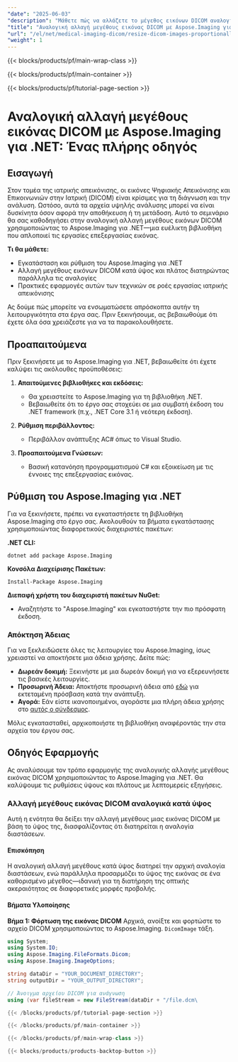 ```yaml
---
"date": "2025-06-03"
"description": "Μάθετε πώς να αλλάζετε το μέγεθος εικόνων DICOM αναλογικά χρησιμοποιώντας το Aspose.Imaging για .NET, διατηρώντας την ποιότητα και την αποτελεσματικότητα στις ροές εργασίας ιατρικής απεικόνισης."
"title": "Αναλογική αλλαγή μεγέθους εικόνας DICOM με Aspose.Imaging για .NET™ Ένας πλήρης οδηγός"
"url": "/el/net/medical-imaging-dicom/resize-dicom-images-proportionally-aspose-imaging-net/"
"weight": 1
---
```


{{< blocks/products/pf/main-wrap-class >}}

{{< blocks/products/pf/main-container >}}

{{< blocks/products/pf/tutorial-page-section >}}
# Αναλογική αλλαγή μεγέθους εικόνας DICOM με Aspose.Imaging για .NET: Ένας πλήρης οδηγός

## Εισαγωγή
Στον τομέα της ιατρικής απεικόνισης, οι εικόνες Ψηφιακής Απεικόνισης και Επικοινωνιών στην Ιατρική (DICOM) είναι κρίσιμες για τη διάγνωση και την ανάλυση. Ωστόσο, αυτά τα αρχεία υψηλής ανάλυσης μπορεί να είναι δυσκίνητα όσον αφορά την αποθήκευση ή τη μετάδοση. Αυτό το σεμινάριο θα σας καθοδηγήσει στην αναλογική αλλαγή μεγέθους εικόνων DICOM χρησιμοποιώντας το Aspose.Imaging για .NET—μια ευέλικτη βιβλιοθήκη που απλοποιεί τις εργασίες επεξεργασίας εικόνας.

**Τι θα μάθετε:**
- Εγκατάσταση και ρύθμιση του Aspose.Imaging για .NET
- Αλλαγή μεγέθους εικόνων DICOM κατά ύψος και πλάτος διατηρώντας παράλληλα τις αναλογίες
- Πρακτικές εφαρμογές αυτών των τεχνικών σε ροές εργασίας ιατρικής απεικόνισης

Ας δούμε πώς μπορείτε να ενσωματώσετε απρόσκοπτα αυτήν τη λειτουργικότητα στα έργα σας. Πριν ξεκινήσουμε, ας βεβαιωθούμε ότι έχετε όλα όσα χρειάζεστε για να τα παρακολουθήσετε.

## Προαπαιτούμενα
Πριν ξεκινήσετε με το Aspose.Imaging για .NET, βεβαιωθείτε ότι έχετε καλύψει τις ακόλουθες προϋποθέσεις:

1. **Απαιτούμενες βιβλιοθήκες και εκδόσεις:**
   - Θα χρειαστείτε το Aspose.Imaging για τη βιβλιοθήκη .NET.
   - Βεβαιωθείτε ότι το έργο σας στοχεύει σε μια συμβατή έκδοση του .NET framework (π.χ., .NET Core 3.1 ή νεότερη έκδοση).

2. **Ρύθμιση περιβάλλοντος:**
   - Περιβάλλον ανάπτυξης AC# όπως το Visual Studio.

3. **Προαπαιτούμενα Γνώσεων:**
   - Βασική κατανόηση προγραμματισμού C# και εξοικείωση με τις έννοιες της επεξεργασίας εικόνας.

## Ρύθμιση του Aspose.Imaging για .NET
Για να ξεκινήσετε, πρέπει να εγκαταστήσετε τη βιβλιοθήκη Aspose.Imaging στο έργο σας. Ακολουθούν τα βήματα εγκατάστασης χρησιμοποιώντας διαφορετικούς διαχειριστές πακέτων:

**.NET CLI:**
```shell
dotnet add package Aspose.Imaging
```

**Κονσόλα Διαχείρισης Πακέτων:**
```shell
Install-Package Aspose.Imaging
```

**Διεπαφή χρήστη του διαχειριστή πακέτων NuGet:**
- Αναζητήστε το "Aspose.Imaging" και εγκαταστήστε την πιο πρόσφατη έκδοση.

### Απόκτηση Άδειας
Για να ξεκλειδώσετε όλες τις λειτουργίες του Aspose.Imaging, ίσως χρειαστεί να αποκτήσετε μια άδεια χρήσης. Δείτε πώς:

- **Δωρεάν δοκιμή:** Ξεκινήστε με μια δωρεάν δοκιμή για να εξερευνήσετε τις βασικές λειτουργίες.
- **Προσωρινή Άδεια:** Αποκτήστε προσωρινή άδεια από [εδώ](https://purchase.aspose.com/temporary-license/) για εκτεταμένη πρόσβαση κατά την ανάπτυξη.
- **Αγορά:** Εάν είστε ικανοποιημένοι, αγοράστε μια πλήρη άδεια χρήσης στο [αυτός ο σύνδεσμος](https://purchase.aspose.com/buy).

Μόλις εγκατασταθεί, αρχικοποιήστε τη βιβλιοθήκη αναφέροντάς την στα αρχεία του έργου σας.

## Οδηγός Εφαρμογής
Ας αναλύσουμε τον τρόπο εφαρμογής της αναλογικής αλλαγής μεγέθους εικόνας DICOM χρησιμοποιώντας το Aspose.Imaging για .NET. Θα καλύψουμε τις ρυθμίσεις ύψους και πλάτους με λεπτομερείς εξηγήσεις.

### Αλλαγή μεγέθους εικόνας DICOM αναλογικά κατά ύψος
Αυτή η ενότητα θα δείξει την αλλαγή μεγέθους μιας εικόνας DICOM με βάση το ύψος της, διασφαλίζοντας ότι διατηρείται η αναλογία διαστάσεων.

#### Επισκόπηση
Η αναλογική αλλαγή μεγέθους κατά ύψος διατηρεί την αρχική αναλογία διαστάσεων, ενώ παράλληλα προσαρμόζει το ύψος της εικόνας σε ένα καθορισμένο μέγεθος—ιδανική για τη διατήρηση της οπτικής ακεραιότητας σε διαφορετικές μορφές προβολής.

#### Βήματα Υλοποίησης

**Βήμα 1: Φόρτωση της εικόνας DICOM**
Αρχικά, ανοίξτε και φορτώστε το αρχείο DICOM χρησιμοποιώντας το Aspose.Imaging. `DicomImage` τάξη.
```csharp
using System;
using System.IO;
using Aspose.Imaging.FileFormats.Dicom;
using Aspose.Imaging.ImageOptions;

string dataDir = "YOUR_DOCUMENT_DIRECTORY";
string outputDir = "YOUR_OUTPUT_DIRECTORY";

// Άνοιγμα αρχείου DICOM για ανάγνωση
using (var fileStream = new FileStream(dataDir + "/file.dcm\

{{< /blocks/products/pf/tutorial-page-section >}}

{{< /blocks/products/pf/main-container >}}

{{< /blocks/products/pf/main-wrap-class >}}

{{< blocks/products/products-backtop-button >}}